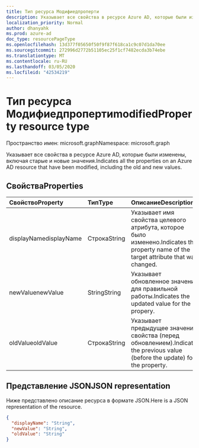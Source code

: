 ```yaml
---
title: Тип ресурса Модифиедпроперти
description: Указывает все свойства в ресурсе Azure AD, которые были изменены, включая старые и новые значения.
localization_priority: Normal
author: dhanyahk
ms.prod: azure-ad
doc_type: resourcePageType
ms.openlocfilehash: 13d377f05650f50f9f87f618ca1c9c07d1da70ee
ms.sourcegitcommit: 272996d2772b51105ec25f1cf7482ecda3b74ebe
ms.translationtype: MT
ms.contentlocale: ru-RU
ms.lasthandoff: 03/05/2020
ms.locfileid: "42534219"
---
```

# <a name="modifiedproperty-resource-type"></a><span data-ttu-id="b6c37-103">Тип ресурса Модифиедпроперти</span><span class="sxs-lookup"><span data-stu-id="b6c37-103">modifiedProperty resource type</span></span>

<span data-ttu-id="b6c37-104">Пространство имен: microsoft.graph</span><span class="sxs-lookup"><span data-stu-id="b6c37-104">Namespace: microsoft.graph</span></span>

<span data-ttu-id="b6c37-105">Указывает все свойства в ресурсе Azure AD, которые были изменены, включая старые и новые значения.</span><span class="sxs-lookup"><span data-stu-id="b6c37-105">Indicates all the properties on an Azure AD resource that have been modified, including the old and new values.</span></span>

## <a name="properties"></a><span data-ttu-id="b6c37-106">Свойства</span><span class="sxs-lookup"><span data-stu-id="b6c37-106">Properties</span></span>

| <span data-ttu-id="b6c37-107">Свойство</span><span class="sxs-lookup"><span data-stu-id="b6c37-107">Property</span></span>     | <span data-ttu-id="b6c37-108">Тип</span><span class="sxs-lookup"><span data-stu-id="b6c37-108">Type</span></span>   |<span data-ttu-id="b6c37-109">Описание</span><span class="sxs-lookup"><span data-stu-id="b6c37-109">Description</span></span>|
|:---------------|:--------|:----------|
|<span data-ttu-id="b6c37-110">displayName</span><span class="sxs-lookup"><span data-stu-id="b6c37-110">displayName</span></span>|<span data-ttu-id="b6c37-111">Строка</span><span class="sxs-lookup"><span data-stu-id="b6c37-111">String</span></span>|<span data-ttu-id="b6c37-112">Указывает имя свойства целевого атрибута, которое было изменено.</span><span class="sxs-lookup"><span data-stu-id="b6c37-112">Indicates the property name of the target attribute that was changed.</span></span>|
|<span data-ttu-id="b6c37-113">newValue</span><span class="sxs-lookup"><span data-stu-id="b6c37-113">newValue</span></span>|<span data-ttu-id="b6c37-114">String</span><span class="sxs-lookup"><span data-stu-id="b6c37-114">String</span></span>|<span data-ttu-id="b6c37-115">Указывает обновленное значение для правильной работы.</span><span class="sxs-lookup"><span data-stu-id="b6c37-115">Indicates the updated value for the propery.</span></span>|
|<span data-ttu-id="b6c37-116">oldValue</span><span class="sxs-lookup"><span data-stu-id="b6c37-116">oldValue</span></span>|<span data-ttu-id="b6c37-117">Строка</span><span class="sxs-lookup"><span data-stu-id="b6c37-117">String</span></span>|<span data-ttu-id="b6c37-118">Указывает предыдущее значение свойства (перед обновлением).</span><span class="sxs-lookup"><span data-stu-id="b6c37-118">Indicates the previous value (before the update) for the property.</span></span>|

## <a name="json-representation"></a><span data-ttu-id="b6c37-119">Представление JSON</span><span class="sxs-lookup"><span data-stu-id="b6c37-119">JSON representation</span></span>

<span data-ttu-id="b6c37-120">Ниже представлено описание ресурса в формате JSON.</span><span class="sxs-lookup"><span data-stu-id="b6c37-120">Here is a JSON representation of the resource.</span></span>

<!-- {
  "blockType": "resource",
  "optionalProperties": [

  ],
  "@odata.type": "microsoft.graph.modifiedProperty"
}-->

```json
{
  "displayName": "String",
  "newValue": "String",
  "oldValue": "String"
}
```

<!-- uuid: 8fcb5dbc-d5aa-4681-8e31-b001d5168d79
2015-10-25 14:57:30 UTC -->
<!-- {
  "type": "#page.annotation",
  "description": "modifiedProperty resource",
  "keywords": "",
  "section": "documentation",
  "tocPath": ""
}-->
